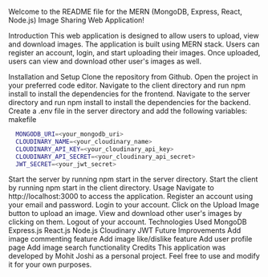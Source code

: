 Welcome to the README file for the MERN (MongoDB, Express, React, Node.js) Image Sharing Web Application!

Introduction
This web application is designed to allow users to upload, view and download images.
The application is built using MERN stack.
Users can register an account, login, and start uploading their images.
Once uploaded, users can view and download other user's images as well.

Installation and Setup
Clone the repository from Github.
Open the project in your preferred code editor.
Navigate to the client directory and run npm install to install the dependencies for the frontend.
Navigate to the server directory and run npm install to install the dependencies for the backend.
Create a .env file in the server directory and add the following variables:
makefile
```bash
  MONGODB_URI=<your_mongodb_uri>
  CLOUDINARY_NAME=<your_cloudinary_name>
  CLOUDINARY_API_KEY=<your_cloudinary_api_key>
  CLOUDINARY_API_SECRET=<your_cloudinary_api_secret>
  JWT_SECRET=<your_jwt_secret>
 ```
  
Start the server by running npm start in the server directory.
Start the client by running npm start in the client directory.
Usage
Navigate to http://localhost:3000 to access the application.
Register an account using your email and password.
Login to your account.
Click on the Upload Image button to upload an image.
View and download other user's images by clicking on them.
Logout of your account.
Technologies Used
MongoDB
Express.js
React.js
Node.js
Cloudinary
JWT
Future Improvements
Add image commenting feature
Add image like/dislike feature
Add user profile page
Add image search functionality
Credits
This application was developed by Mohit Joshi as a personal project. Feel free to use and modify it for your own purposes.
